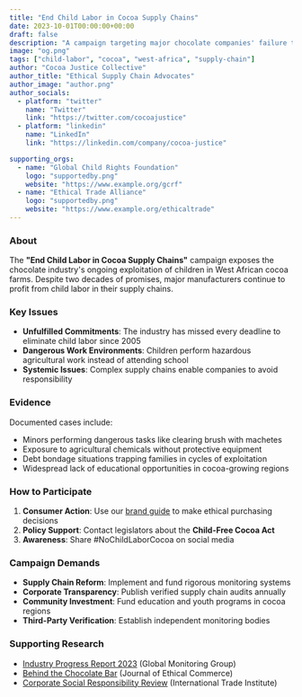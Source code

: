 ```yaml
---
title: "End Child Labor in Cocoa Supply Chains"
date: 2023-10-01T00:00:00+00:00
draft: false
description: "A campaign targeting major chocolate companies' failure to eliminate child labor from cocoa supply chains despite repeated pledges."
image: "og.png"
tags: ["child-labor", "cocoa", "west-africa", "supply-chain"]
author: "Cocoa Justice Collective"
author_title: "Ethical Supply Chain Advocates"
author_image: "author.png"
author_socials:
  - platform: "twitter"
    name: "Twitter"
    link: "https://twitter.com/cocoajustice"
  - platform: "linkedin"
    name: "LinkedIn"
    link: "https://linkedin.com/company/cocoa-justice"

supporting_orgs:
  - name: "Global Child Rights Foundation"
    logo: "supportedby.png"
    website: "https://www.example.org/gcrf"
  - name: "Ethical Trade Alliance"
    logo: "supportedby.png"
    website: "https://www.example.org/ethicaltrade"
---
```


### About

The **"End Child Labor in Cocoa Supply Chains"** campaign exposes the chocolate industry's ongoing exploitation of children in West African cocoa farms. Despite two decades of promises, major manufacturers continue to profit from child labor in their supply chains.

### Key Issues

- **Unfulfilled Commitments**: The industry has missed every deadline to eliminate child labor since 2005
- **Dangerous Work Environments**: Children perform hazardous agricultural work instead of attending school
- **Systemic Issues**: Complex supply chains enable companies to avoid responsibility

### Evidence

Documented cases include:
- Minors performing dangerous tasks like clearing brush with machetes
- Exposure to agricultural chemicals without protective equipment
- Debt bondage situations trapping families in cycles of exploitation
- Widespread lack of educational opportunities in cocoa-growing regions

### How to Participate

1. **Consumer Action**: Use our [brand guide](#) to make ethical purchasing decisions
2. **Policy Support**: Contact legislators about the **Child-Free Cocoa Act**
3. **Awareness**: Share #NoChildLaborCocoa on social media

### Campaign Demands

- **Supply Chain Reform**: Implement and fund rigorous monitoring systems
- **Corporate Transparency**: Publish verified supply chain audits annually
- **Community Investment**: Fund education and youth programs in cocoa regions
- **Third-Party Verification**: Establish independent monitoring bodies

### Supporting Research

- [Industry Progress Report 2023](https://www.example.org/cocoa-report) (Global Monitoring Group)
- [Behind the Chocolate Bar](https://www.example.org/chocolate-investigation) (Journal of Ethical Commerce)
- [Corporate Social Responsibility Review](https://www.example.org/csr-cocoa) (International Trade Institute)
